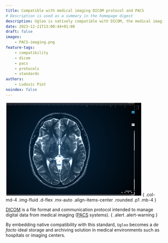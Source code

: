 ```yaml
---
title: Compatible with medical imaging DICOM protocol and PACS
# Description is used as a summary in the homepage digest
description: Ugloo is natively compatible with DICOM, the medical imaging standard.
date: 2023-12-21T13:00:44+01:00
draft: false
images:
    - PACS-imaging.png
feature-tags:
    - compatibility
    - dicom
    - pacs
    - protocols
    - standards
authors:
    - Ludovic Piot
noindex: false
---
```


![PACS medical imaging](PACS-imaging.png "a human brain X-Ray pic")
{ .col-md-4 .img-fluid .d-flex .mx-auto .align-items-center .rounded .p1 .mb-4 }


[DICOM](https://en.wikipedia.org/wiki/DICOM) is a file format and communication protocol intended to manage digital data from medical imaging ([PACS](https://en.wikipedia.org/wiki/Picture_archiving_and_communication_system) systems).
{ .alert .alert-warning }

By embedding native compatibility with this standard, `Ugloo` becomes a _de facto_ ideal storage and archiving solution in medical environments such as hospitals or imaging centers.

